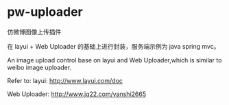 # pw-uploader

仿微博图像上传插件

在 layui + Web Uploader 的基础上进行封装，服务端示例为 java spring mvc。

An image upload control base on layui and Web Uploader,which is similar to weibo image uploader.

Refer to:
layui: http://www.layui.com/doc

Web Uploader: http://www.jq22.com/yanshi2665
